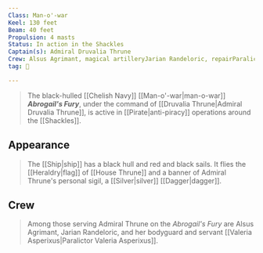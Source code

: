 ```yaml
---
Class: Man-o'-war
Keel: 130 feet
Beam: 40 feet
Propulsion: 4 masts
Status: In action in the Shackles
Captain(s): Admiral Druvalia Thrune
Crew: Alsus Agrimant, magical artilleryJarian Randeloric, repairParalictor Valeria Asperixus
tag: 🚢

---
```


> The black-hulled [[Chelish Navy]] [[Man-o'-war|man-o-war]] ***Abrogail's Fury***, under the command of [[Druvalia Thrune|Admiral Druvalia Thrune]], is active in [[Pirate|anti-piracy]] operations around the [[Shackles]].


## Appearance

> The [[Ship|ship]] has a black hull and red and black sails. It flies the [[Heraldry|flag]] of [[House Thrune]] and a banner of Admiral Thrune's personal sigil, a [[Silver|silver]] [[Dagger|dagger]].


## Crew

> Among those serving Admiral Thrune on the *Abrogail's Fury* are Alsus Agrimant, Jarian Randeloric, and her bodyguard and servant [[Valeria Asperixus|Paralictor Valeria Asperixus]].







